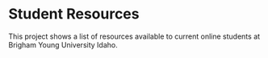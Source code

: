 # Student Resources

This project shows a list of resources available to current online students at Brigham Young University Idaho.




